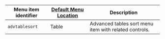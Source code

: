 | Menu item identifier | [Default Menu Location]({{site.baseurl}}/configure/editor-appearance/#examplethetinymcedefaultmenuitems) | Description                                            |
| -------------------- | -------------------------------------------------------------------------------------------------------- | ------------------------------------------------------ |
| `advtablesort`       | Table                                                                                                    | Advanced tables sort menu item with related controls.  |